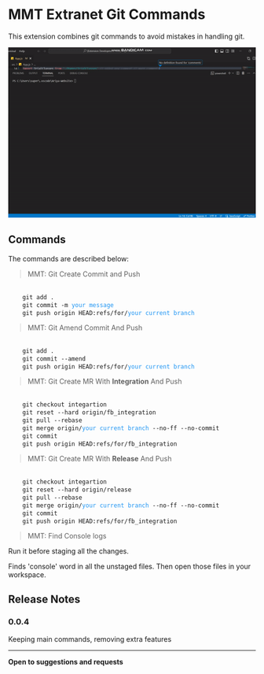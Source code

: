 # MMT Extranet Git Commands

This extension combines git commands to avoid mistakes in handling git.

![Alt Text](./demo.gif)

## Commands

The commands are described below:

> MMT: Git Create Commit and Push

<pre><code>
    git add .
    git commit -m <span style='color:#2196f3'>your message</span>
    git push origin HEAD:refs/for/<span style='color:#2196f3'>your current branch</span>
</code></pre>

> MMT: Git Amend Commit And Push

<pre><code>
    git add .
    git commit --amend
    git push origin HEAD:refs/for/<span style='color:#2196f3'>your current branch</span>
</code></pre>

<!-- > MMT: Git Amend Commit With New Message And Push

<pre><code>
    git add .
    git commit --amend -m "<span style='color:#2196f3'>your message</span>"
    git push origin HEAD:refs/for/<span style='color:#2196f3'>your current branch</span>
</code></pre> -->

> MMT: Git Create MR With **Integration** And Push

<pre><code>
    git checkout integartion
    git reset --hard origin/fb_integration
    git pull --rebase
    git merge origin/<span style='color:#2196f3'>your current branch</span> --no-ff --no-commit
    git commit 
    git push origin HEAD:refs/for/fb_integration
</code></pre>

> MMT: Git Create MR With **Release** And Push

<pre><code>
    git checkout integartion
    git reset --hard origin/release
    git pull --rebase
    git merge origin/<span style='color:#2196f3'>your current branch</span> --no-ff --no-commit
    git commit 
    git push origin HEAD:refs/for/fb_integration
</code></pre>

<!-- > MMT: Git Create MR With **Existing Branch** And Push

<pre><code>
    git checkout <span style='color:#2196f3'>existing branch</span>
    git reset --hard
    git pull --rebase
    git merge origin/<span style='color:#2196f3'>your current branch</span> --no-ff --no-commit
    git commit
    git push origin HEAD:refs/for/fb_integration
</code></pre> -->

> MMT: Find Console logs

Run it before staging all the changes.

Finds 'console' word in all the unstaged files. Then open those files in your workspace.

<!-- ## Extension Settings

Include if your extension adds any VS Code settings through the `contributes.configuration` extension point.

For example:

This extension contributes the following settings:

- `myExtension.enable`: Enable/disable this extension.
- `myExtension.thing`: Set to `blah` to do something. -->

## Release Notes

### 0.0.4

Keeping main commands, removing extra features

---

**Open to suggestions and requests**
